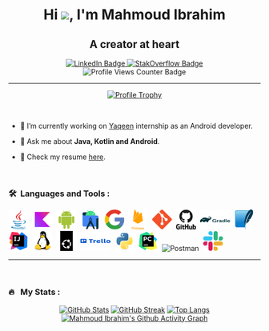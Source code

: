 <!-- Headlines -->
<h1 align="center">
  Hi 
  <img src="https://media.giphy.com/media/hvRJCLFzcasrR4ia7z/giphy.gif" width="30px"/>, 
  I'm Mahmoud Ibrahim</h1>
<h2 align="center">A creator at heart</h2>

<!-- Social Badges -->
<div id="header" align="center">
  <div id="badges">
    <a href="https://www.linkedin.com/in/mahmoud-ibrahim-750-profile">
      <img src="https://img.shields.io/badge/LinkedIn-blue?style=for-the-badge&logo=linkedin&logoColor=white" alt="LinkedIn Badge"/>
    </a>
    <a href="https://stackoverflow.com/users/20139605/mahmoud-ibrahim">
      <img src="https://img.shields.io/badge/StackOverflow-red?style=for-the-badge&logo=stackoverflow&logoColor=white" alt="StakOverflow Badge"/>
    </a>
<!--     <a href="your-twitter-URL">
      <img src="https://img.shields.io/badge/Twitter-blue?style=for-the-badge&logo=twitter&logoColor=white" alt="Twitter Badge"/>
    </a> -->
  </div>

  <!-- GitHub Profile Views Counter -->
  <img src="https://komarev.com/ghpvc/?username=Mahmoud-Ibrahim-750&style=flat-square&color=blue" alt="Profile Views Counter Badge"/>
  
  <br/>

  <!-- Connecting Statement Section -->
  <!--<img src="https://media.giphy.com/media/LnQjpWaON8nhr21vNW/giphy.gif" width="60">
  <em> 
    <b>I love connecting with different people</b> so if you want to say <b>hi, I'll be happy to meet you more!</b> :)
  </em>
  -->
</div>

---

<!-- GitHub Profile Trophy Section -->
<p align="center"> 
  <a href="https://github.com/ryo-ma/github-profile-trophy">
    <img src="https://github-profile-trophy.vercel.app/?username=Mahmoud-Ibrahim-750&margin-w=10&no-bg=true&theme=dracula" alt="Profile Trophy" />
  </a>
</p>

</br>

<!-- Basic Info Section -->
- 🔭 I’m currently working on [Yaqeen](https://github.com/YaqeenAdel) internship as an Android developer.

- 💬 Ask me about **Java, Kotlin and Android**.

- 📄 Check my resume [here](https://1drv.ms/b/s!AqLbUit0puvUiEPCiPoo0fdX1NcQ?e=OoBl8s).

</br>

<!-- Languages & Tools Section -->

### 🛠 &nbsp;Languages and Tools :

<p>
  <img src="https://github.com/devicons/devicon/blob/master/icons/java/java-original.svg" title="Java" alt="Java" width="40" height="40"/>&nbsp;
  <img src="https://github.com/devicons/devicon/blob/master/icons/kotlin/kotlin-original.svg" title="Kotlin" alt="Kotlin" width="40" height="40"/>&nbsp;
  <img src="https://github.com/devicons/devicon/blob/master/icons/android/android-plain.svg" title="Android" alt="Android" width="40" height="40"/>&nbsp;
  <img src="https://github.com/devicons/devicon/blob/master/icons/androidstudio/androidstudio-original.svg" title="Android Studio" alt="Android Studio" width="40" height="40"/>&nbsp;
  <img src="https://github.com/devicons/devicon/blob/master/icons/google/google-original.svg" title="Google" alt="Google" width="40" height="40"/>&nbsp;
  <img src="https://github.com/devicons/devicon/blob/master/icons/firebase/firebase-plain-wordmark.svg" title="Firebase" alt="Firebase" width="40" height="40"/>&nbsp;
  <img src="https://github.com/devicons/devicon/blob/master/icons/git/git-original.svg" title="Git" alt="Git " width="40" height="40"/>&nbsp;
  <img src="https://github.com/devicons/devicon/blob/master/icons/github/github-original-wordmark.svg"  title="GitHub" alt="GitHub" width="40" height="40"/>&nbsp;
  <img src="https://github.com/devicons/devicon/blob/master/icons/gradle/gradle-original-wordmark.svg" title="Gradle" alt="Gradle" width="60" height="40"/>&nbsp;
  <img src="https://github.com/devicons/devicon/blob/master/icons/sqlite/sqlite-original.svg" title="SQLite" alt="SQLite" width="40" height="40"/>&nbsp;
  <img src="https://github.com/devicons/devicon/blob/master/icons/intellij/intellij-original.svg" title="IntelliJ" alt="IntelliJ" width="40" height="40"/>&nbsp;
  <img src="https://github.com/devicons/devicon/blob/master/icons/linux/linux-original.svg" title="Linux" alt="Linux" width="40" height="40"/>&nbsp;
  <img src="https://github.com/devicons/devicon/blob/master/icons/ubuntu/ubuntu-plain.svg" title="Ubuntu" alt="Ubuntu" width="40" height="40"/>&nbsp;
  <img src="https://github.com/devicons/devicon/blob/master/icons/trello/trello-plain-wordmark.svg" title="Trello" alt="Trello" width="60" height="40"/>&nbsp;
  <img src="https://github.com/devicons/devicon/blob/master/icons/python/python-original.svg" title="Python" alt="Python" width="40" height="40"/>&nbsp;
  <img src="https://github.com/devicons/devicon/blob/master/icons/pycharm/pycharm-original.svg" title="PyCharm" alt="PyCharm" width="40" height="40"/>&nbsp;
  <img src="https://www.vectorlogo.zone/logos/getpostman/getpostman-icon.svg" title="Postman"  alt="Postman" width="40" height="40"/>&nbsp;
  <img src="https://github.com/devicons/devicon/blob/master/icons/slack/slack-original.svg" title="Slack" alt="Slack" width="40" height="40"/>&nbsp;
</p>

---

</br>

<!-- Stats Section -->

### 🔥 &nbsp; My Stats :

<div id="stats_div" align="center">
  
  [![GitHub Stats](https://github-readme-stats.vercel.app/api?username=Mahmoud-Ibrahim-750&show_icons=true&theme=transparent)](https://github.com/anuraghazra/github-readme-stats)
  [![GitHub Streak](http://github-readme-streak-stats.herokuapp.com?user=Mahmoud-Ibrahim-750&theme=dark)](https://git.io/streak-stats)
  [![Top Langs](https://github-readme-stats.vercel.app/api/top-langs/?username=Mahmoud-Ibrahim-750&layout=compact&theme=vision-friendly-dark)](https://github.com/anuraghazra/github-readme-stats)
  [![Mahmoud Ibrahim's Github Activity Graph](https://github-readme-activity-graph.vercel.app/graph?username=Mahmoud-Ibrahim-750&theme=github-compact&radius=10&height=300)](https://github.com/ashutosh00710/github-readme-activity-graph)
<div/>
